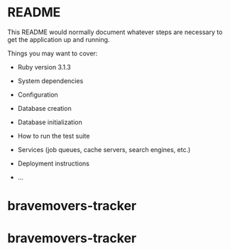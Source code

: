 # README

This README would normally document whatever steps are necessary to get the
application up and running.

Things you may want to cover:

* Ruby version 3.1.3

* System dependencies

* Configuration

* Database creation

* Database initialization

* How to run the test suite

* Services (job queues, cache servers, search engines, etc.)

* Deployment instructions

* ...
# bravemovers-tracker
# bravemovers-tracker
